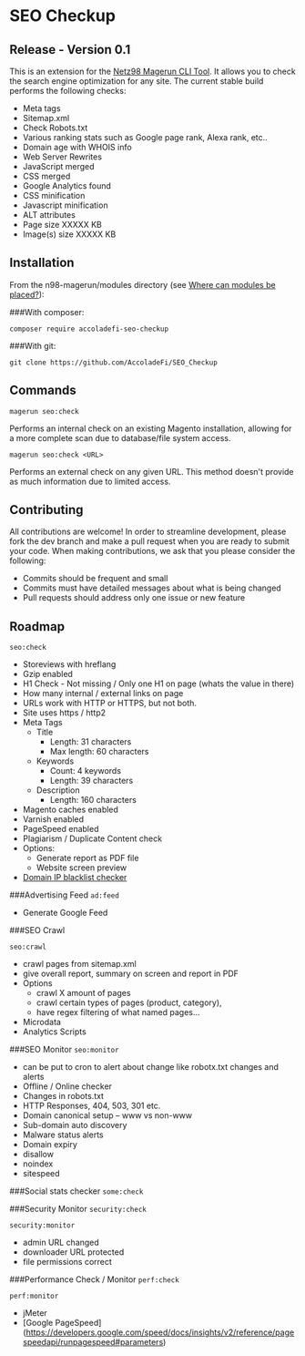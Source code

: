 SEO Checkup
=========
## Release - Version 0.1

This is an extension for the [Netz98 Magerun CLI Tool](https://github.com/netz98/n98-magerun). It allows you to check the search engine optimization for any site. The current stable build performs the following checks:

* Meta tags
* Sitemap.xml
* Check Robots.txt 
* Various ranking stats such as Google page rank, Alexa rank, etc..
* Domain age with WHOIS info
* Web Server Rewrites
* JavaScript merged
* CSS merged
* Google Analytics found
* CSS minification
* Javascript minification
* ALT attributes
* Page size XXXXX KB
* Image(s) size XXXXX KB

Installation
------------
From the n98-magerun/modules directory (see [Where can modules be placed?](https://github.com/netz98/n98-magerun/wiki/Modules#where-can-modules-be-placed)):

###With composer:

`composer require accoladefi-seo-checkup`

###With git:

`git clone https://github.com/AccoladeFi/SEO_Checkup`

Commands
------------
`magerun seo:check`

Performs an internal check on an existing Magento installation, allowing for a more complete scan due to database/file system access.

 `magerun seo:check <URL>`

Performs an external check on any given URL. This method doesn't provide as much information due to limited access.

Contributing
--------------
All contributions are welcome! In order to streamline development, please fork the dev branch and make a pull request when you are ready to submit your code. When making contributions, we ask that you please consider the following:

* Commits should be frequent and small
* Commits must have detailed messages about what is being changed
* Pull requests should address only one issue or new feature

Roadmap
----------
```seo:check```

* Storeviews with hreflang
* Gzip enabled
* H1 Check - Not missing / Only one H1 on page (whats the value in there)
* How many internal / external links on page
* URLs work with HTTP or HTTPS, but not both.
* Site uses https / http2
* Meta Tags
  - Title
    * Length: 31 characters
    * Max length: 60 characters
  - Keywords
    * Count: 4 keywords
    * Length: 39 characters
  - Description
    * Length: 160 characters
* Magento caches enabled
* Varnish enabled
* PageSpeed enabled
* Plagiarism / Duplicate Content check
* Options:
  - Generate report as PDF file
  - Website screen preview
* [Domain IP blacklist checker](https://developers.google.com/speed/docs/insights/v2/reference/pagespeedapi/runpagespeed#parameters )

 
###Advertising Feed
```ad:feed```

* Generate Google Feed

###SEO Crawl 

```seo:crawl```

* crawl pages from sitemap.xml 
* give overall report, summary on screen and report in PDF
* Options 
  - crawl X amount of pages
  - crawl certain types of pages (product, category),
  - have regex filtering of what named pages...
* Microdata
* Analytics Scripts

###SEO Monitor
```seo:monitor```

* can be put to cron to alert about change like robotx.txt changes and alerts
* Offline / Online checker
* Changes in robots.txt
* HTTP Responses, 404, 503, 301 etc.
* Domain canonical setup – www vs non-www
* Sub-domain auto discovery
* Malware status alerts
* Domain expiry
* disallow
* noindex
* sitespeed

###Social stats checker
```some:check```

###Security Monitor
```security:check```

```security:monitor```

* admin URL changed
* downloader URL protected
* file permissions correct

###Performance Check / Monitor
```perf:check```

```perf:monitor```

* jMeter
* [Google PageSpeed] (https://developers.google.com/speed/docs/insights/v2/reference/pagespeedapi/runpagespeed#parameters)
